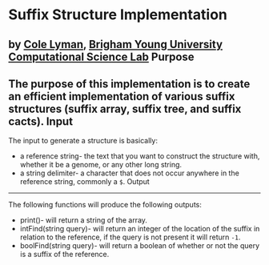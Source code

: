 Suffix Structure Implementation
===============================
by [Cole Lyman](http://colelyman.com), [Brigham Young University](http://byu.edu) [Computational Science Lab](http://csl.cs.byu.edu)
Purpose
--------
The purpose of this implementation is to create an efficient implementation of various suffix structures (suffix array, suffix tree, and suffix cacts).
Input
--------
The input to generate a structure is basically:
 * a reference string- the text that you want to construct the structure with, whether it be a genome, or any other long string.
 * a string delimiter- a character that does not occur anywhere in the reference string, commonly a ``$``.
Output
--------
The following functions will produce the following outputs:
 * print()- will return a string of the array.
 * intFind(string query)- will return an integer of the location of the suffix in relation to the reference, if the query is not present it will return ``-1``.
 * boolFind(string query)- will return a boolean of whether or not the query is a suffix of the reference.
